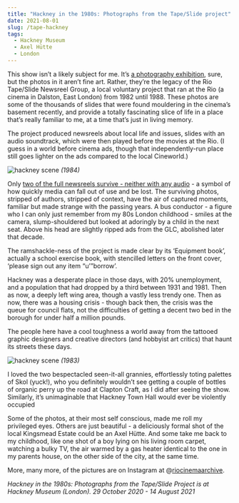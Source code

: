 ```yaml
---
title: "Hackney in the 1980s: Photographs from the Tape/Slide project"
date: 2021-08-01
slug: /tape-hackney
tags:
  - Hackney Museum
  - Axel Hütte
  - London
---
```


This show isn’t a likely subject for me. It’s [a photography exhibition](https://hackney-museum.hackney.gov.uk/exhibitions/), sure, but the photos in it aren’t fine art. Rather, they’re the legacy of the Rio Tape/Slide Newsreel Group, a local voluntary project that ran at the Rio (a cinema in Dalston, East London) from 1982 until 1988. These photos are some of the thousands of slides that were found mouldering in the cinema’s basement recently, and provide a totally fascinating slice of life in a place that’s really familiar to me, at a time that’s just in living memory.

The project produced newsreels about local life and issues, slides with an audio soundtrack, which were then played before the movies at the Rio. (I guess in a world before cinema ads, though that independently-run place still goes lighter on the ads compared to the local Cineworld.)

![hackney scene](/tape-hackney-1.jpeg)
*(1984)*

Only [two of the full newsreels survive - neither with any audio](https://www.theguardian.com/artanddesign/2020/oct/27/rio-tape-slide-newsreel-group-hackney-cinema) - a symbol of how quickly media can fall out of use and be lost. The surviving photos, stripped of authors, stripped of context, have the air of captured moments, familiar but made strange with the passing years. A bus conductor - a figure who I can only just remember from my 80s London childhood - smiles at the camera, slump-shouldered but looked at adoringly by a child in the next seat. Above his head are slightly ripped ads from the GLC, abolished later that decade.

The ramshackle-ness of the project is made clear by its ‘Equipment book’, actually a school exercise book, with stencilled letters on the front cover, ‘please sign out any item “u’”borrow’.

Hackney was a desperate place in those days, with 20% unemployment, and a population that had dropped by a third between 1931 and 1981. Then as now, a deeply left wing area, though a vastly less trendy one. Then as now, there was a housing crisis - though back then, the crisis was the queue for council flats, not the difficulties of getting a decent two bed in the borough for under half a million pounds.

The people here have a cool toughness a world away from the tattooed graphic designers and creative directors (and hobbyist art critics) that haunt its streets these days.

![hackney scene](/tape-hackney-2.jpeg)
*(1983)*

I loved the two bespectacled seen-it-all grannies, effortlessly toting palettes of Skol (yuck!), who you definitely wouldn’t see getting a couple of bottles of organic perry up the road at Clapton Craft, as I did after seeing the show. Similarly, it’s unimaginable that Hackney Town Hall would ever be violently occupied

Some of the photos, at their most self conscious, made me roll my privileged eyes. Others are just beautiful - a deliciously formal shot of the local Kingsmead Estate could be an Axel Hütte. And some take me back to my childhood, like one shot of a boy lying on his living room carpet, watching a bulky TV, the air warmed by a gas heater identical to the one in my parents house, on the other side of the city, at the same time.

 More, many more, of the pictures are on Instagram at @[riocinemaarchive](https://www.instagram.com/riocinemaarchive/?hl=en).

*Hackney in the 1980s: Photographs from the Tape/Slide Project is at Hackney Museum (London). 29 October 2020 - 14 August 2021*
